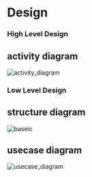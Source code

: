 # Design

### High Level Design

## activity diagram
![activity_diagram](https://user-images.githubusercontent.com/81344818/161424367-9f6a0374-80b0-4e16-a1de-cf492685748f.png)

### Low Level Design

## structure diagram
![baseic](https://user-images.githubusercontent.com/81344818/161424493-c73bb11d-7bc7-47ef-a4ef-e13b3249ff18.jpg)

## usecase diagram
![usecase_diagram](https://user-images.githubusercontent.com/101923433/161080296-195fcc6a-fe68-478a-b87c-cce69a589b57.jpg)
